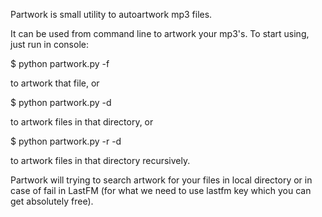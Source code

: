 Partwork is small utility to autoartwork mp3 files.

It can be used from command line to artwork your mp3's.
To start using, just run in console:

$ python partwork.py -f <path to file>

to artwork that file, or

$ python partwork.py -d <path to directory>

to artwork files in that directory, or

$ python partwork.py -r -d <path to directory>

to artwork files in that directory recursively.

Partwork will trying to search artwork for your files in local directory
or in case of fail in LastFM (for what we need to use lastfm key which you
can get absolutely free).
